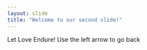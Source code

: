 ```yaml
---
layout: slide
title: "Welcome to our second slide!"
---
```

Let Love Endure!
Use the left arrow to go back